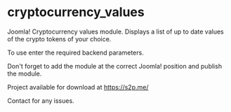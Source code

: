 # cryptocurrency_values
Joomla! Cryptocurrency values module. Displays a list of up to date values of the crypto tokens of your choice. 

To use enter the required backend parameters.

Don't forget to add the module at the correct Joomla! position and publish the module.

Project available for download at https://s2p.me/

Contact for any issues.
